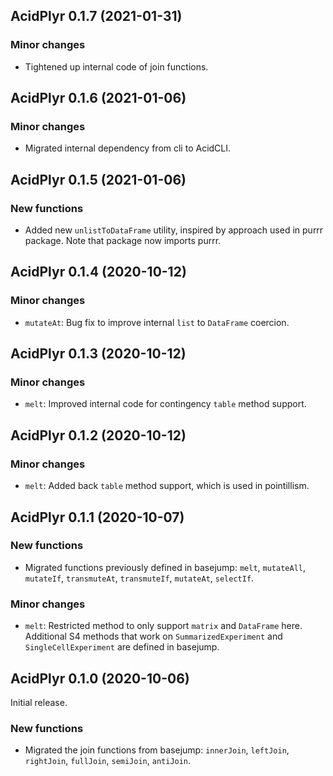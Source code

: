 ## AcidPlyr 0.1.7 (2021-01-31)

### Minor changes

- Tightened up internal code of join functions.

## AcidPlyr 0.1.6 (2021-01-06)

### Minor changes

- Migrated internal dependency from cli to AcidCLI.

## AcidPlyr 0.1.5 (2021-01-06)

### New functions

- Added new `unlistToDataFrame` utility, inspired by approach used in purrr
  package. Note that package now imports purrr.

## AcidPlyr 0.1.4 (2020-10-12)

### Minor changes

- `mutateAt`: Bug fix to improve internal `list` to `DataFrame` coercion.

## AcidPlyr 0.1.3 (2020-10-12)

### Minor changes

- `melt`: Improved internal code for contingency `table` method support.

## AcidPlyr 0.1.2 (2020-10-12)

### Minor changes

- `melt`: Added back `table` method support, which is used in pointillism.

## AcidPlyr 0.1.1 (2020-10-07)

### New functions

- Migrated functions previously defined in basejump: `melt`, `mutateAll`,
  `mutateIf`, `transmuteAt`, `transmuteIf`, `mutateAt`, `selectIf`.

### Minor changes

- `melt`: Restricted method to only support `matrix` and `DataFrame` here.
  Additional S4 methods that work on `SummarizedExperiment` and
  `SingleCellExperiment` are defined in basejump.

## AcidPlyr 0.1.0 (2020-10-06)

Initial release.

### New functions

- Migrated the join functions from basejump: `innerJoin`, `leftJoin`,
  `rightJoin`, `fullJoin`, `semiJoin`, `antiJoin`.
